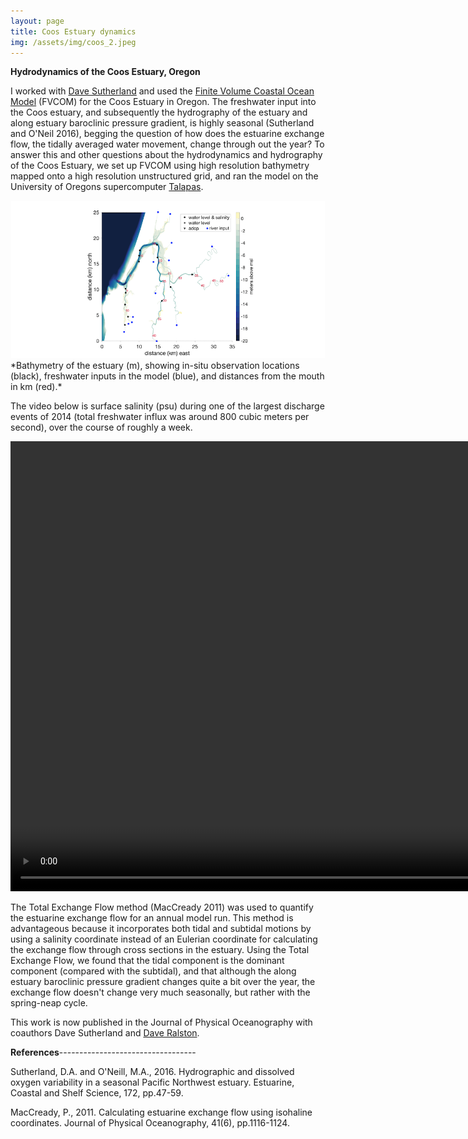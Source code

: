 ```yaml
---
layout: page
title: Coos Estuary dynamics
img: /assets/img/coos_2.jpeg
---
```


**Hydrodynamics of the Coos Estuary, Oregon**

I worked with [Dave Sutherland](https://www.oceanice.org) and used the [Finite Volume Coastal Ocean Model](http://fvcom.smast.umassd.edu/fvcom/) (FVCOM) for the Coos Estuary in Oregon. The freshwater input into the Coos estuary, and subsequently the hydrography of the estuary and along estuary baroclinic pressure gradient, is highly seasonal (Sutherland and O'Neil 2016), begging the question of how does the estuarine exchange flow, the tidally averaged water movement, change through out the year? To answer this and other questions about the hydrodynamics and hydrography of the Coos Estuary, we set up FVCOM using high resolution bathymetry mapped onto a high resolution unstructured grid, and ran the model on the University of Oregons supercomputer [Talapas](https://hpcf.uoregon.edu/content/talapas).

<img src="/assets/img/bathy.tif" alt="bathymetry" width="1000" class="center"/>
*Bathymetry of the estuary (m), showing in-situ observation locations (black), freshwater inputs in the model (blue), and distances from the mouth in km (red).*

The video below is surface salinity (psu) during one of the largest discharge events of 2014 (total freshwater influx was around 800 cubic meters per second), over the course of roughly a week.

<video width="960" height="720" controls>
  <source src="sss.mov" type="video/mp4">
</video>

The Total Exchange Flow method (MacCready 2011) was used to quantify the estuarine exchange flow for an annual model run. This method is advantageous because it incorporates both tidal and subtidal motions by using a salinity coordinate instead of an Eulerian coordinate for calculating the exchange flow through cross sections in the estuary. Using the Total Exchange Flow, we found that the tidal component is the dominant component (compared with the subtidal), and that although the along estuary baroclinic pressure gradient changes quite a bit over the year, the exchange flow doesn't change very much seasonally, but rather with the spring-neap cycle.

This work is now published in the Journal of Physical Oceanography with coauthors Dave Sutherland and [Dave Ralston](https://www2.whoi.edu/staff/dralston/).

**References**----------------------------------

Sutherland, D.A. and O'Neill, M.A., 2016. Hydrographic and dissolved oxygen variability in a seasonal Pacific Northwest estuary. Estuarine, Coastal and Shelf Science, 172, pp.47-59.

MacCready, P., 2011. Calculating estuarine exchange flow using isohaline coordinates. Journal of Physical Oceanography, 41(6), pp.1116-1124.
